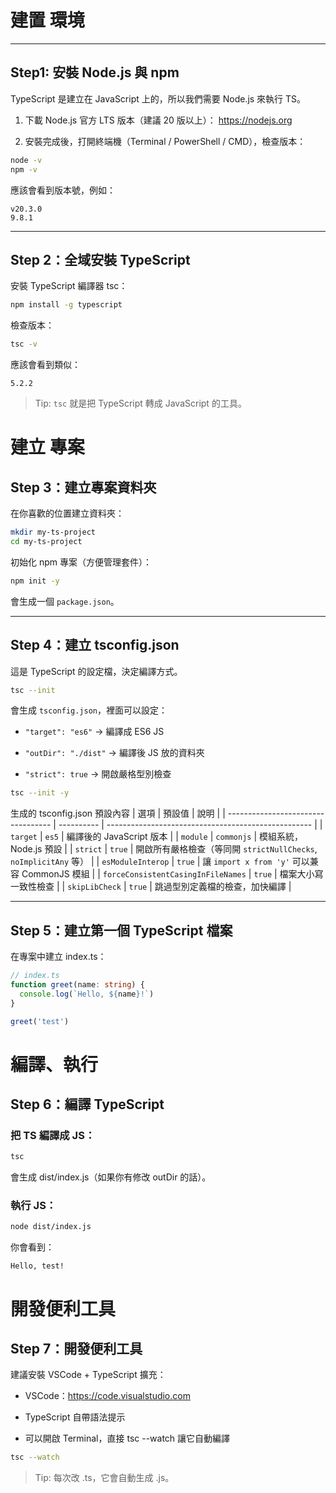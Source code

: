# 建置 環境

---

## Step1: 安裝 Node.js 與 npm

TypeScript 是建立在 JavaScript 上的，所以我們需要 Node.js 來執行 TS。

1. 下載 Node.js 官方 LTS 版本（建議 20 版以上）：
   https://nodejs.org

2. 安裝完成後，打開終端機（Terminal / PowerShell / CMD），檢查版本：

```bash
node -v
npm -v
```

應該會看到版本號，例如：

```
v20.3.0
9.8.1
```

---

## Step 2：全域安裝 TypeScript

安裝 TypeScript 編譯器 tsc：

```bash
npm install -g typescript
```

檢查版本：

```bash
tsc -v
```

應該會看到類似：

```
5.2.2
```

> Tip: `tsc` 就是把 TypeScript 轉成 JavaScript 的工具。

# 建立 專案

## Step 3：建立專案資料夾

在你喜歡的位置建立資料夾：

```bash
mkdir my-ts-project
cd my-ts-project
```

初始化 npm 專案（方便管理套件）：

```bash
npm init -y
```

會生成一個 `package.json`。

---

## Step 4：建立 tsconfig.json

這是 TypeScript 的設定檔，決定編譯方式。

```bash
tsc --init
```

會生成 `tsconfig.json`，裡面可以設定：

- `"target": "es6"` → 編譯成 ES6 JS

- `"outDir": "./dist"` → 編譯後 JS 放的資料夾

- `"strict": true` → 開啟嚴格型別檢查

```bash
tsc --init -y
```

生成的 tsconfig.json 預設內容
| 選項 | 預設值 | 說明 |
| ---------------------------------- | ---------- | --------------------------------------------------- |
| `target` | `es5` | 編譯後的 JavaScript 版本 |
| `module` | `commonjs` | 模組系統，Node.js 預設 |
| `strict` | `true` | 開啟所有嚴格檢查（等同開 `strictNullChecks`, `noImplicitAny` 等） |
| `esModuleInterop` | `true` | 讓 `import x from 'y'` 可以兼容 CommonJS 模組 |
| `forceConsistentCasingInFileNames` | `true` | 檔案大小寫一致性檢查 |
| `skipLibCheck` | `true` | 跳過型別定義檔的檢查，加快編譯 |

---

## Step 5：建立第一個 TypeScript 檔案

在專案中建立 index.ts：

```ts
// index.ts
function greet(name: string) {
  console.log(`Hello, ${name}!`)
}

greet('test')
```

# 編譯、執行

## Step 6：編譯 TypeScript

### 把 TS 編譯成 JS：

```bash
tsc
```

會生成 dist/index.js（如果你有修改 outDir 的話）。

### 執行 JS：

```bash
node dist/index.js
```

你會看到：

```
Hello, test!
```

# 開發便利工具

## Step 7：開發便利工具

建議安裝 VSCode + TypeScript 擴充：

- VSCode：https://code.visualstudio.com

- TypeScript 自帶語法提示

- 可以開啟 Terminal，直接 tsc --watch 讓它自動編譯

```bash
tsc --watch
```

> Tip: 每次改 .ts，它會自動生成 .js。
